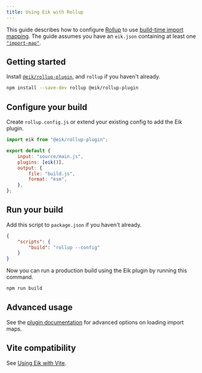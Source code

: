 ```yaml
---
title: Using Eik with Rollup
---
```


This guide describes how to configure [Rollup](https://rollupjs.org/) to use [build-time import mapping](/docs/introduction/workflow#build-time-import-mapping). The guide assumes you have an `eik.json` containing at least one [`"import-map"`](/docs/reference/eik-json#import-map).

## Getting started

Install [`@eik/rollup-plugin`](https://github.com/eik-lib/rollup-plugin#readme), and `rollup` if you haven't already.

```sh
npm install --save-dev rollup @eik/rollup-plugin
```

## Configure your build

Create `rollup.config.js` or extend your existing config to add the Eik plugin.

```js
import eik from "@eik/rollup-plugin";

export default {
	input: "source/main.js",
	plugins: [eik()],
	output: {
		file: "build.js",
		format: "esm",
	},
};
```

## Run your build

Add this script to `package.json` if you haven't already.

```json
{
	"scripts": {
		"build": "rollup --config"
	}
}
```

Now you can run a production build using the Eik plugin by running this command.

```sh
npm run build
```

## Advanced usage

See the [plugin documentation](https://github.com/eik-lib/rollup-plugin#description) for advanced options on loading import maps.

## Vite compatibility

See [Using Eik with Vite](/docs/guides/vite/).
